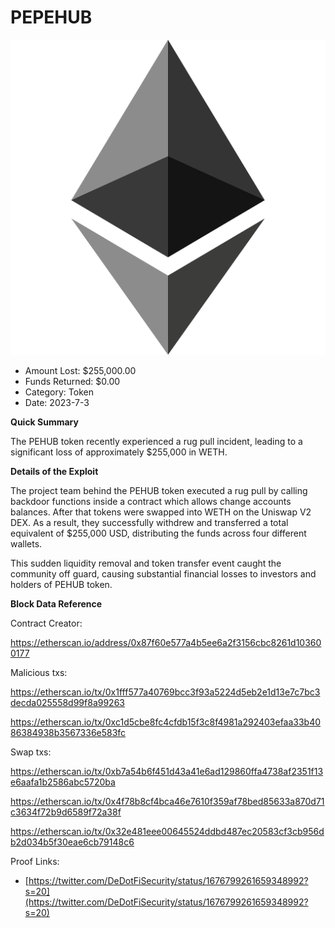 # PEPEHUB
![PEPEHUB](/rektimages/PEHUB-Rug-Pull.png)
- Amount Lost: $255,000.00
- Funds Returned: $0.00
- Category: Token
- Date: 2023-7-3

**Quick Summary**

The PEHUB token recently experienced a rug pull incident, leading to a significant loss of approximately $255,000 in WETH.

  


 **Details of the Exploit**

The project team behind the PEHUB token executed a rug pull by calling backdoor functions inside a contract which allows change accounts balances. After that tokens were swapped into WETH on the Uniswap V2 DEX. As a result, they successfully withdrew and transferred a total equivalent of $255,000 USD, distributing the funds across four different wallets.

  


This sudden liquidity removal and token transfer event caught the community off guard, causing substantial financial losses to investors and holders of PEHUB token.

  


 **Block Data Reference**

Contract Creator: 

https://etherscan.io/address/0x87f60e577a4b5ee6a2f3156cbc8261d103600177

Malicious txs:

https://etherscan.io/tx/0x1fff577a40769bcc3f93a5224d5eb2e1d13e7c7bc3decda025558d99f8a99263

https://etherscan.io/tx/0xc1d5cbe8fc4cfdb15f3c8f4981a292403efaa33b4086384938b3567336e583fc

Swap txs: 

https://etherscan.io/tx/0xb7a54b6f451d43a41e6ad129860ffa4738af2351f13e6aafa1b2586abc5720ba

https://etherscan.io/tx/0x4f78b8cf4bca46e7610f359af78bed85633a870d71c3634f72b9d6589f72a38f

https://etherscan.io/tx/0x32e481eee00645524ddbd487ec20583cf3cb956db2d034b5f30eae6cb79148c6


Proof Links:
- [https://twitter.com/DeDotFiSecurity/status/1676799261659348992?s=20](https://twitter.com/DeDotFiSecurity/status/1676799261659348992?s=20)


